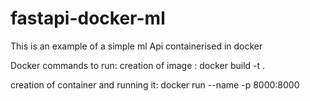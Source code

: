 # fastapi-docker-ml
This is an example of a simple ml Api containerised in docker 

Docker commands to run:
creation of image :  docker build -t <name of image> .

creation of container and running it:  docker run --name <container name> -p 8000:8000 <image name>
